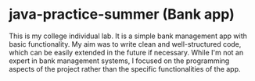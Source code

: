 # java-practice-summer (Bank app)

This is my college individual lab. It is a simple bank management app with basic functionality. My aim was to write clean and well-structured code, which can be easily extended in the future if necessary. While I'm not an expert in bank management systems, I focused on the programming aspects of the project rather than the specific functionalities of the app.
